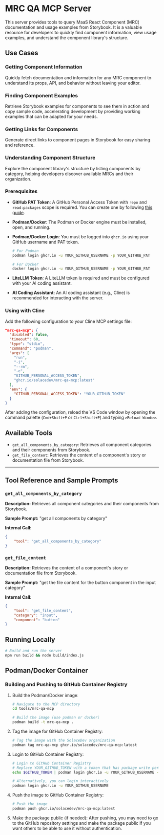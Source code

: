 # MRC QA MCP Server

This server provides tools to query MaaS React Component (MRC) documentation and usage examples from Storybook. It is a valuable resource for developers to quickly find component information, view usage examples, and understand the component library's structure.

## Use Cases

### Getting Component Information

Quickly fetch documentation and information for any MRC component to understand its props, API, and behavior without leaving your editor.

### Finding Component Examples

Retrieve Storybook examples for components to see them in action and copy sample code, accelerating development by providing working examples that can be adapted for your needs.

### Getting Links for Components

Generate direct links to component pages in Storybook for easy sharing and reference.

### Understanding Component Structure

Explore the component library's structure by listing components by category, helping developers discover available MRCs and their organization.

### Prerequisites

- **GitHub PAT Token**: A GitHub Personal Access Token with `repo` and `read:packages` scope is required. You can create one by following [this guide](https://docs.github.com/en/authentication/keeping-your-account-and-data-secure/creating-a-personal-access-token).
- **Podman/Docker**: The Podman or Docker engine must be installed, open, and running.
- **Podman/Docker Login**: You must be logged into `ghcr.io` using your GitHub username and PAT token.

  ```bash
  # For Podman
  podman login ghcr.io -u YOUR_GITHUB_USERNAME -p YOUR_GITHUB_PAT

  # For Docker
  docker login ghcr.io -u YOUR_GITHUB_USERNAME -p YOUR_GITHUB_PAT
  ```

- **LiteLLM Token**: A LiteLLM token is required and must be configured with your AI coding assistant.
- **AI Coding Assistant**: An AI coding assistant (e.g., Cline) is recommended for interacting with the server.

### Using with Cline

Add the following configuration to your Cline MCP settings file:

```json
"mrc-qa-mcp": {
  "disabled": false,
  "timeout": 60,
  "type": "stdio",
  "command": "podman",
  "args": [
    "run",
    "-i",
    "--rm",
    "-e",
    "GITHUB_PERSONAL_ACCESS_TOKEN",
    "ghcr.io/solacedev/mrc-qa-mcp:latest"
  ],
  "env": {
    "GITHUB_PERSONAL_ACCESS_TOKEN": "YOUR_GITHUB_TOKEN"
  }
}
```

After adding the configuration, reload the VS Code window by opening the command palette (`Cmd+Shift+P` or `Ctrl+Shift+P`) and typing `>Reload Window`.

## Available Tools

- `get_all_components_by_category`: Retrieves all component categories and their components from Storybook.
- `get_file_content`: Retrieves the content of a component's story or documentation file from Storybook.

---

## Tool Reference and Sample Prompts

### `get_all_components_by_category`

**Description:** Retrieves all component categories and their components from Storybook.

**Sample Prompt:** "get all components by category"

**Internal Call:**

```json
{
	"tool": "get_all_components_by_category"
}
```

### `get_file_content`

**Description:** Retrieves the content of a component's story or documentation file from Storybook.

**Sample Prompt:** "get the file content for the button component in the input category"

**Internal Call:**

```json
{
	"tool": "get_file_content",
	"category": "input",
	"component": "button"
}
```

## Running Locally

```bash
# Build and run the server
npm run build && node build/index.js
```

## Podman/Docker Container

### Building and Pushing to GitHub Container Registry

1.  Build the Podman/Docker image:

    ```bash
    # Navigate to the MCP directory
    cd tools/mrc-qa-mcp

    # Build the image (use podman or docker)
    podman build -t mrc-qa-mcp .
    ```

2.  Tag the image for GitHub Container Registry:

    ```bash
    # Tag the image with the SolaceDev organization
    podman tag mrc-qa-mcp ghcr.io/solacedev/mrc-qa-mcp:latest
    ```

3.  Login to GitHub Container Registry:

    ```bash
    # Login to GitHub Container Registry
    # Replace YOUR_GITHUB_TOKEN with a token that has package write permissions
    echo $GITHUB_TOKEN | podman login ghcr.io -u YOUR_GITHUB_USERNAME --password-stdin

    # Alternatively, you can login interactively
    podman login ghcr.io -u YOUR_GITHUB_USERNAME
    ```

4.  Push the image to GitHub Container Registry:

    ```bash
    # Push the image
    podman push ghcr.io/solacedev/mrc-qa-mcp:latest
    ```

5.  Make the package public (if needed):
    After pushing, you may need to go to the GitHub repository settings and make the package public if you want others to be able to use it without authentication.
